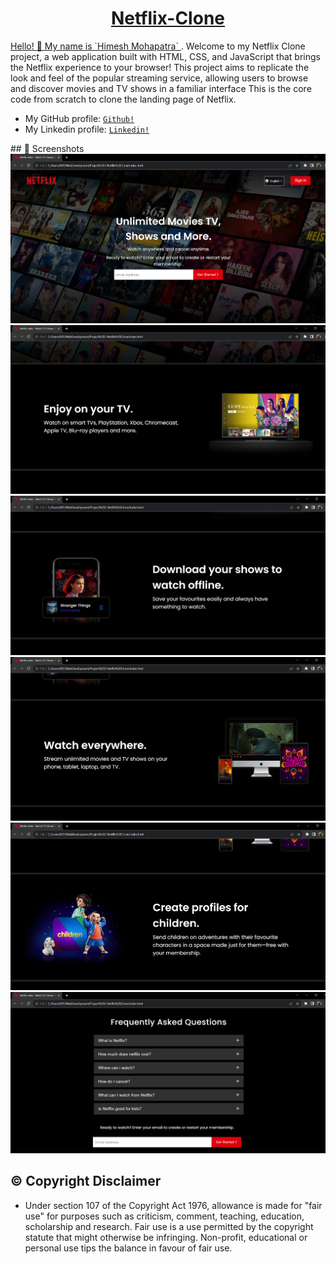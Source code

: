 <p>
  <h1 align="center">
    <b>
      <a href="https://github.com/himeshx/Netflix-Clone-">
  Netflix-Clone     <!--The title for my project.--> 
    </b>
  </h1>
Hello! 👋
My name is <a href="https://github.com/himeshx"> `Himesh Mohapatra` </a>. Welcome to my Netflix Clone project, a web application built with HTML, CSS, and JavaScript that brings the Netflix experience to your browser! This project aims to replicate the look and feel of the popular streaming service, allowing users to browse and discover movies and TV shows in a familiar interface
This is the core code from scratch to clone the landing page of Netflix.

- My GitHub profile: <a href="https://github.com/himeshx">```Github!```</a>
- My Linkedin profile: <a href="https://www.linkedin.com/in/himesh-mohapatra-386aa8224/">```Linkedin!```</a>
</p>
## 📸 Screenshots
<img src= "Images/Main page.png">
<br>
<img src= "Images/Second page.png">
<br>
<img src= "Images/Third Page.png">
<br>
<img src= "Images/Fourth page.png">
<br>
<img src= "Images/Fifth page.png">
<br>
<img src= "Images/Questions page.png">

<h2 align="left">
  <b>
    ©️ Copyright Disclaimer
  </b>
</h2>

- Under section 107 of the Copyright Act 1976, allowance is made for "fair use" for purposes such as criticism, comment, teaching, education, scholarship and research. Fair use is a use permitted by the copyright statute that might otherwise be infringing. Non-profit, educational or personal use tips the balance in favour of fair use.   
